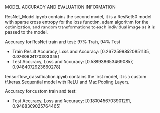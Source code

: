 MODEL ACCURACY AND EVALUATION INFORMATION 


ResNet_Model.ipynb contains the second model, it is a ResNet50 model with sparse cross entropy for the loss function, adam algorithm for the optimization, and random transformations to each individual image as it is passed to the model. 

Accuracy for ResNet train and test: 97% Train, 94% Test

- Train Result Accuracy, Loss and Accuracy: [0.26725998520851135, 0.9760624170303345]
- Test Accuracy, Loss and Accuracy: [0.5889386534690857, 0.9484072923660278]

tensorflow_classification.ipynb contains the first model, it is a custom tf.keras.Sequential model with ReLU and Max Pooling Layers.

Accuracy for custom train and test:
- Test Accuracy, Loss and Accuracy: [0.1830456703901291, 0.9488309025764465]

